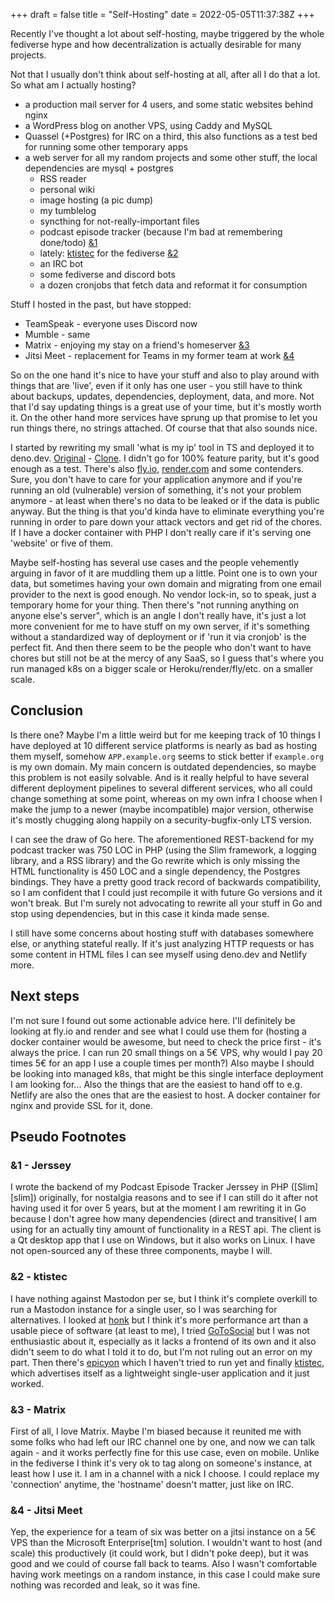 +++
draft = false
title = "Self-Hosting"
date = 2022-05-05T11:37:38Z
+++

Recently I've thought a lot about self-hosting, maybe triggered by the whole fediverse hype and how decentralization is actually desirable for many projects.

Not that I usually don't think about self-hosting at all, after all I do that a lot. So what am I actually hosting?

  * a production mail server for 4 users, and some static websites behind nginx
  * a WordPress blog on another VPS, using Caddy and MySQL
  * Quassel (+Postgres) for IRC on a third, this also functions as a test bed for running some other temporary apps
  * a web server for all my random projects and some other stuff, the local dependencies are mysql + postgres
    * RSS reader
    * personal wiki
    * image hosting (a pic dump)
    * my tumblelog
    * syncthing for not-really-important files
    * podcast episode tracker (because I'm bad at remembering done/todo) [&1](#1-jerssey)
    * lately: [ktistec][ktistec] for the fediverse [&2](#2-ktistec)
    * an IRC bot
    * some fediverse and discord bots
    * a dozen cronjobs that fetch data and reformat it for consumption
   
Stuff I hosted in the past, but have stopped:

  * TeamSpeak - everyone uses Discord now
  * Mumble - same
  * Matrix - enjoying my stay on a friend's homeserver [&3](#3-matrix)
  * Jitsi Meet - replacement for Teams in my former team at work [&4](#4-jitsi-meet)

So on the one hand it's nice to have your stuff and also to play around with things that are 'live', even if it only has one user - you still have to think about backups, updates, dependencies, deployment, data, and more. Not that I'd say updating things is a great use of your time, but it's mostly worth it. On the other hand more services have sprung up that promise to let you run things there, no strings attached. Of course that that also sounds nice.

I started by rewriting my small 'what is my ip' tool in TS and deployed it to deno.dev. [Original][ipf5nde] - [Clone][i2f5nde]. I didn't go for 100% feature parity, but it's good enough as a test. There's also [fly.io][flyio], [render.com][render] and some contenders. Sure, you don't have to care for your application  anymore and if you're running an old (vulnerable) version of something, it's not your problem anymore - at least when there's no data to be leaked or if the data is public anyway. But the thing is that you'd kinda have to eliminate everything you're running in order to pare down your attack vectors and get rid of the chores. If I have a docker container with PHP I don't really care if it's serving one 'website' or five of them.

Maybe self-hosting has several use cases and the people vehemently arguing in favor of it are muddling them up a little. Point one is to own your data, but sometimes having your own domain and migrating from one email provider to the next is good enough. No vendor lock-in, so to speak, just a temporary home for your thing. Then there's "not running anything on anyone else's server", which is an angle I don't really have, it's just a lot more convenient for me to have stuff on my own server, if it's something without a standardized way of deployment or if 'run it via cronjob' is the perfect fit. And then there seem to be the people who don't want to have chores but still not be at the mercy of any SaaS, so I guess that's where you run managed k8s on a bigger scale or Heroku/render/fly/etc. on a smaller scale.

## Conclusion

Is there one? Maybe I'm a little weird but for me keeping track of 10 things I have deployed at 10 different service platforms is nearly as bad as hosting them myself, somehow `APP.example.org` seems to stick better if `example.org` is my own domain. My main concern is outdated dependencies, so maybe this problem is not easily solvable. And is it really helpful to have several different deployment pipelines to several different services, who all could change something at some point, whereas on my own infra I choose when I make the jump to a newer (maybe incompatible) major version, otherwise it's mostly chugging along happily on a security-bugfix-only LTS version.

I can see the draw of Go here. The aforementioned REST-backend for my podcast tracker was 750 LOC in PHP (using the Slim framework, a logging library, and a RSS library) and the Go rewrite which is only missing the HTML functionality is 450 LOC and a single dependency, the Postgres bindings. They have a pretty good track record of backwards compatibility, so I am confident that I could just recompile it with future Go versions and it won't break. But I'm surely not advocating to rewrite all your stuff in Go and stop using dependencies, but in this case it kinda made sense.

I still have some concerns about hosting stuff with databases somewhere else, or anything stateful really. If it's just analyzing HTTP requests or has some content in HTML files I can see myself using deno.dev and Netlify more.

## Next steps

I'm not sure I found out some actionable advice here. I'll definitely be looking at fly.io and render and see what I could use them for (hosting a docker container would be awesome, but need to check the price first - it's always the price. I can run 20 small things on a 5€ VPS, why would I pay 20 times 5€ for an app I use a couple times per month?) Also maybe I should be looking into managed k8s, that might be this single interface deployment I am looking for... Also the things that are the easiest to hand off to e.g. Netlify are also the ones that are the easiest to host. A docker container for nginx and provide SSL for it, done.

## Pseudo Footnotes

### &1 - Jerssey

I wrote the backend of my Podcast Episode Tracker Jerssey in PHP ([Slim][slim]) originally, for nostalgia reasons and to see if I can still do it after not having used it for over 5 years, but at the moment I am rewriting it in Go because I don't agree how many dependencies (direct and transitive( I am using for an actually tiny amount of functionality in a REST api. The client is a Qt desktop app that I use on Windows, but it also works on Linux. I have not open-sourced any of these three components, maybe I will.

### &2 - ktistec

I have nothing against Mastodon per se, but I think it's complete overkill to run a Mastodon instance for a single user, so I was searching for alternatives. I looked at [honk][honk] but I think it's more performance art than a usable piece of software (at least to me), I tried [GoToSocial][gotosocial] but I was not enthusiastic about it, especially as it lacks a frontend of its own and it also didn't seem to do what I told it to do, but I'm not ruling out an error on my part. Then there's [epicyon][epicyon] which I haven't tried to run yet and finally [ktistec][ktistec], which advertises itself as a lightweight single-user application and it just worked.

### &3 - Matrix

First of all, I love Matrix. Maybe I'm biased because it reunited me with some folks who had left our IRC channel one by one, and now we can talk again - and it works perfectly fine for this use case, even on mobile. Unlike in the fediverse I think it's very ok to tag along on someone's instance, at least how I use it. I am in a channel with a nick I choose. I could replace my 'connection' anytime, the 'hostname' doesn't matter, just like on IRC.

### &4 - Jitsi Meet

Yep, the experience for a team of six was better on a jitsi instance on a 5€ VPS than the Microsoft Enterprise[tm] solution. I wouldn't want to host (and scale) this productively (it could work, but I didn't poke deep), but it was good and we could of course fall back to teams. Also I wasn't comfortable having work meetings on a random instance, in this case I could make sure nothing was recorded and leak, so it was fine.


[gotosocial]: https://github.com/superseriousbusiness/gotosocial
[honk]: https://humungus.tedunangst.com/r/honk
[epicyon]: https://gitlab.com/bashrc2/epicyon
[ktistec]: https://github.com/toddsundsted/ktistec
[ipf5nde]: https://ip.f5n.de
[i2f5nde]: https://ip-tools.deno.dev
[flyio]: https://fly.io
[render]: https://render.com
